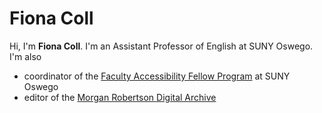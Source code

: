# Fiona Coll

Hi, I'm **Fiona Coll**. I'm an Assistant Professor of English at SUNY Oswego. I'm also

- coordinator of the [Faculty Accessibility Fellow Program](https://ww1.oswego.edu/accessibility/faculty-accessibility-fellow-program) at SUNY Oswego
- editor of the [Morgan Robertson Digital Archive](http://morganrobertsonarchive.com/about-the-site/)

